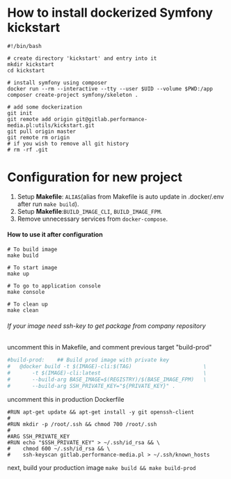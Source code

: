 # How to install dockerized Symfony kickstart
```shell script
#!/bin/bash

# create directory 'kickstart' and entry into it
mkdir kickstart
cd kickstart

# install symfony using composer
docker run --rm --interactive --tty --user $UID --volume $PWD:/app composer create-project symfony/skeleton .

# add some dockerization
git init
git remote add origin git@gitlab.performance-media.pl:utils/kickstart.git
git pull origin master
git remote rm origin
# if you wish to remove all git history
# rm -rf .git
```

# Configuration for new project
1. Setup **Makefile**: `ALIAS`(alias from Makefile is auto update in .docker/.env after run `make build`).
2. Setup **Makefile**:`BUILD_IMAGE_CLI`, `BUILD_IMAGE_FPM`.
3. Remove unnecessary services from `docker-compose`.

#### How to use it after configuration
```shell script
# To build image
make build

# To start image
make up

# To go to application console
make console

# To clean up
make clean 
```

###### If your image need ssh-key to get package from company repository
uncomment this in Makefile, and comment previous target "build-prod"
```bash
#build-prod:	## Build prod image with private key
#	@docker build -t $(IMAGE)-cli:$(TAG)                       \
#		-t $(IMAGE)-cli:latest                                 \
#		--build-arg BASE_IMAGE=$(REGISTRY)/$(BASE_IMAGE_FPM)   \
#       --build-arg SSH_PRIVATE_KEY="${PRIVATE_KEY}" .
```

uncomment this in production Dockerfile
```
#RUN apt-get update && apt-get install -y git openssh-client
#
#RUN mkdir -p /root/.ssh && chmod 700 /root/.ssh
#
#ARG SSH_PRIVATE_KEY
#RUN echo "$SSH_PRIVATE_KEY" > ~/.ssh/id_rsa && \
#    chmod 600 ~/.ssh/id_rsa && \
#    ssh-keyscan gitlab.performance-media.pl > ~/.ssh/known_hosts
```
next, build your production image `make build && make build-prod`

